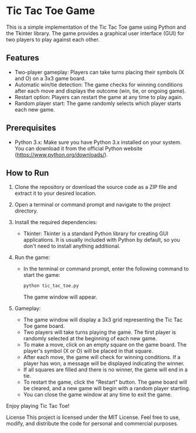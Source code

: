 # Tic Tac Toe Game

This is a simple implementation of the Tic Tac Toe game using Python and the Tkinter library. The game provides a graphical user interface (GUI) for two players to play against each other.

## Features

- Two-player gameplay: Players can take turns placing their symbols (X and O) on a 3x3 game board.
- Automatic win/tie detection: The game checks for winning conditions after each move and displays the outcome (win, tie, or ongoing game).
- Restart option: Players can restart the game at any time to play again.
- Random player start: The game randomly selects which player starts each new game.

## Prerequisites

- Python 3.x: Make sure you have Python 3.x installed on your system. You can download it from the official Python website (https://www.python.org/downloads/).

## How to Run

1. Clone the repository or download the source code as a ZIP file and extract it to your desired location.

2. Open a terminal or command prompt and navigate to the project directory.

3. Install the required dependencies:
   - Tkinter: Tkinter is a standard Python library for creating GUI applications. It is usually included with Python by default, so you don't need to install anything additional.

4. Run the game:
   - In the terminal or command prompt, enter the following command to start the game:

     ```bash
     python tic_tac_toe.py
     ```

     The game window will appear.

5. Gameplay:
   - The game window will display a 3x3 grid representing the Tic Tac Toe game board.
   - Two players will take turns playing the game. The first player is randomly selected at the beginning of each new game.
   - To make a move, click on an empty square on the game board. The player's symbol (X or O) will be placed in that square.
   - After each move, the game will check for winning conditions. If a player has won, a message will be displayed indicating the winner.
   - If all squares are filled and there is no winner, the game will end in a tie.
   - To restart the game, click the "Restart" button. The game board will be cleared, and a new game will begin with a random player starting.
   - You can close the game window at any time to exit the game.

Enjoy playing Tic Tac Toe!

License
This project is licensed under the MIT License. Feel free to use, modify, and distribute the code for personal and commercial purposes.
